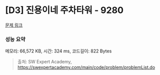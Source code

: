 # [D3] 진용이네 주차타워 - 9280 

[문제 링크](https://swexpertacademy.com/main/code/problem/problemDetail.do?contestProbId=AW9j74FacD0DFAUY) 

### 성능 요약

메모리: 66,572 KB, 시간: 324 ms, 코드길이: 822 Bytes



> 출처: SW Expert Academy, https://swexpertacademy.com/main/code/problem/problemList.do